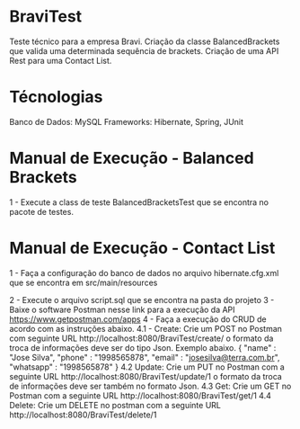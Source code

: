 # BraviTest
Teste técnico para a empresa Bravi. 
Criação da classe BalancedBrackets que valida uma determinada sequência de brackets.
Criação de uma API Rest para uma Contact List. 

# Técnologias
Banco de Dados: MySQL
Frameworks: Hibernate, Spring, JUnit

# Manual de Execução - Balanced Brackets

1 - Execute a class de teste BalancedBracketsTest que se encontra no pacote de testes. 

# Manual de Execução - Contact List

1 - Faça a configuração do banco de dados no arquivo hibernate.cfg.xml que se encontra em src/main/resources

2 - Execute o arquivo script.sql que se encontra na pasta do projeto
3 - Baixe o software Postman nesse link para a execução da API https://www.getpostman.com/apps
4 - Faça a execução do CRUD de acordo com as instruções abaixo.
 4.1 - Create: Crie um POST no Postman com seguinte URL http://localhost:8080/BraviTest/create/ o formato da troca de informações deve ser do tipo Json. Exemplo abaixo.
 {
	"name" : "Jose Silva",
	"phone" : "1998565878",
	"email" : "josesilva@terra.com.br",
	"whatsapp" : "1998565878"
 }
 4.2 Update: Crie um PUT no Postman com a seguinte URL http://localhost:8080/BraviTest/update/1 o formato da troca de informações deve ser também no formato Json.
 4.3 Get: Crie um GET no Postman com a seguinte URL http://localhost:8080/BraviTest/get/1
 4.4 Delete: Crie um DELETE no postman com a seguinte URL http://localhost:8080/BraviTest/delete/1
 
